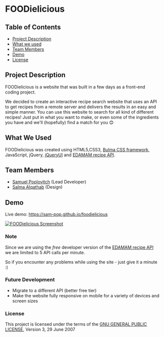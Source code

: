 # FOODielicious

## Table of Contents

- [Project Description](#desc)
- [What we used](#tech)
- [Team Members](#team-members)
- [Demo](#demo)
- [License](#license)

## <a name="dec"></a> Project Description

FOODielicious is a website that was built in a few days as a front-end coding project.

We decided to create an interactive recipe search website that uses an API to get recipes from a remote server and delivers the results in an easy and simple manner.
You can use this website to search for all kind of different recipes! Just put in what you want to make, or even some of the ingredients you have and we'll (hopefully) find a match for you 😊️

## <a name="tech"></a>What We Used

FOODielicious was created using HTML5,CSS3, [Bulma CSS framework](https://bulma.io/), JavaScript, jQuery, [jQueryUI](https://jqueryui.com/) and [EDAMAM recipe API](https://www.edamam.com/).

## <a name="team-members"></a>Team Members

- [Samuel Poplovitch](https://github.com/sam-pop/) (Lead Developer)
- [Salma Alqathab](https://github.com/Salmaalqathab) (Design)

## <a name="demo"></a>Demo

Live demo: https://sam-pop.github.io/foodielicious

[![FOODielicious Screenshot](https://s7.postimg.cc/v3hychlx7/ezgif.com-optimize.gif)](https://sam-pop.github.io/foodielicious)

### Note

Since we are using the _free_ developer version of the [EDAMAM recipe API](https://www.edamam.com/) we are limited to 5 API calls per minute.

So if you encounter any problems while using the site - just give it a minute :)

### <a name="fDev"></a>Future Development

- Migrate to a different API (better free tier)
- Make the website fully responsive on mobile for a variety of devices and screen sizes

### <a name="license"></a>License

This project is licensed under the terms of the [GNU GENERAL PUBLIC LICENSE](LICENSE.md), Version 3, 29 June 2007
